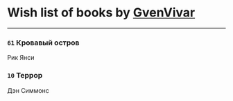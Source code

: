 # Wish list of books by [GvenVivar ](https://www.facebook.com/app_scoped_user_id/158266434925901/)
---

### `61` Кровавый остров
Рик Янси

### `10` Террор
Дэн Симмонс

